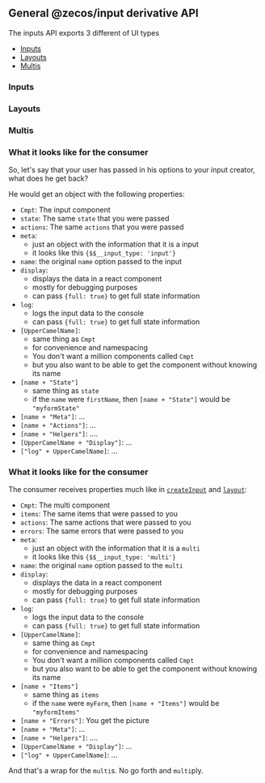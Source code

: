 ## General @zecos/input derivative API

The inputs API exports 3 different of UI types

* [Inputs](#inputs)
* [Layouts](#layouts)
* [Multis](#multis)

### Inputs

### Layouts


### Multis

### What it looks like for the consumer

So, let's say that your user has passed in his options to your input creator, what does he get back?

He would get an object with the following properties:

* `Cmpt`: The input component
* `state`: The same `state` that you were passed
* `actions`: The same `actions` that you were passed
* `meta`:
  * just an object with the information that it is a input
  * it looks like this `{$$__input_type: 'input'}`
* `name`: the original `name` option passed to the input
* `display`:
  * displays the data in a react component
  * mostly for debugging purposes
  * can pass `{full: true}` to get full state information
* `log`:
  * logs the input data to the console
  * can pass `{full: true}` to get full state information
* `[UpperCamelName]`:
  * same thing as `Cmpt`
  * for convenience and namespacing
  * You don't want a million components called `Cmpt`
  * but you also want to be able to get the component without knowing its name
* `[name + "State"]`
  * same thing as `state`
  * if the `name` were `firstName`, then `[name + "State"]` would be `"myformState"`
* `[name + "Meta"]`: ...
* `[name + "Actions"]`: ...
* `[name + "Helpers"]`: ....
* `[UpperCamelName + "Display"]`: ...
* `["log" + UpperCamelName]`: ...

### What it looks like for the consumer

The consumer receives properties much like in [`createInput`](/input/create-input) and [`layout`](/input/create-layout):


* `Cmpt`: The multi component
* `items`: The same items that were passed to you
* `actions`: The same actions that were passed to you
* `errors`: The same errors that were passed to you
* `meta`:
  * just an object with the information that it is a `multi`
  * it looks like this `{$$__input_type: 'multi'}`
* `name`: the original `name` option passed to the `multi`
* `display`:
  * displays the data in a react component
  * mostly for debugging purposes
  * can pass `{full: true}` to get full state information
* `log`:
  * logs the input data to the console
  * can pass `{full: true}` to get full state information
* `[UpperCamelName]`:
  * same thing as `Cmpt`
  * for convenience and namespacing
  * You don't want a million components called `Cmpt`
  * but you also want to be able to get the component without knowing its name
* `[name + "Items"]`
  * same thing as `items`
  * if the `name` were `myForm`, then `[name + "Items"]` would be `"myformItems"`
* `[name + "Errors"]`: You get the picture
* `[name + "Meta"]`: ...
* `[name + "Helpers"]`: ....
* `[UpperCamelName + "Display"]`: ...
* `["log" + UpperCamelName]`: ...

And that's a wrap for the `multi`s. No go forth and `multi`ply.

